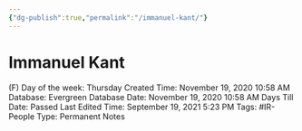 ```yaml
---
{"dg-publish":true,"permalink":"/immanuel-kant/"}
---
```


# Immanuel Kant

(F) Day of the week: Thursday
Created Time: November 19, 2020 10:58 AM
Database: Evergreen Database
Date: November 19, 2020 10:58 AM
Days Till Date: Passed
Last Edited Time: September 19, 2021 5:23 PM
Tags: #IR-People
Type: Permanent Notes